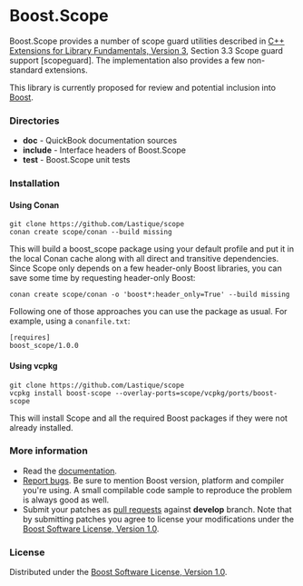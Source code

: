 # Boost.Scope

Boost.Scope provides a number of scope guard utilities described in [C++ Extensions for Library Fundamentals, Version 3](https://github.com/cplusplus/fundamentals-ts/releases/tag/n4908), Section 3.3 Scope guard support \[scopeguard\]. The implementation also provides a few non-standard extensions.

This library is currently proposed for review and potential inclusion into [Boost](https://www.boost.org/).

### Directories

* **doc** - QuickBook documentation sources
* **include** - Interface headers of Boost.Scope
* **test** - Boost.Scope unit tests

### Installation

#### Using Conan

````
git clone https://github.com/Lastique/scope
conan create scope/conan --build missing
````

This will build a boost_scope package using your default profile and put it
in the local Conan cache along with all direct and transitive dependencies.
Since Scope only depends on a few header-only Boost libraries, you can
save some time by requesting header-only Boost:

```
conan create scope/conan -o 'boost*:header_only=True' --build missing
````
Following one of those approaches you can use the package as usual. For
example, using a `conanfile.txt`:
```
[requires]
boost_scope/1.0.0
````

#### Using vcpkg

````
git clone https://github.com/Lastique/scope
vcpkg install boost-scope --overlay-ports=scope/vcpkg/ports/boost-scope
````

This will install Scope and all the required Boost packages if they were not
already installed.

### More information

* Read the [documentation](https://lastique.github.io/scope/libs/scope/doc/html/index.html).
* [Report bugs](https://github.com/Lastique/scope/issues/new). Be sure to mention Boost version, platform and compiler you're using. A small compilable code sample to reproduce the problem is always good as well.
* Submit your patches as [pull requests](https://github.com/Lastique/scope/compare) against **develop** branch. Note that by submitting patches you agree to license your modifications under the [Boost Software License, Version 1.0](https://www.boost.org/LICENSE_1_0.txt).

### License

Distributed under the [Boost Software License, Version 1.0](https://www.boost.org/LICENSE_1_0.txt).
